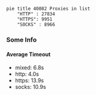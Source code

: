
```mermaid
pie title 40082 Proxies in list
    "HTTP" : 27834
    "HTTPS": 9951
    "SOCKS" : 8966
```

### Some Info
#### Average Timeout

- mixed: 6.8s
- http: 4.0s
- https: 13.9s
- socks: 10.9s